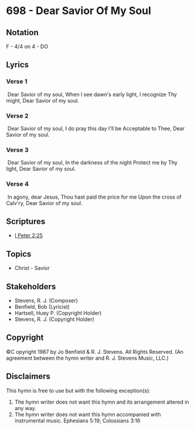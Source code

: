 # 698 - Dear Savior Of My Soul

## Notation

F - 4/4 on 4 - DO

## Lyrics

### Verse 1

 Dear Savior of my soul, When I see dawn's early light, I recognize Thy might, Dear Savior of my soul. 

### Verse 2

 Dear Savior of my soul, I do pray this day I'll be Acceptable to Thee, Dear Savior of my soul. 

### Verse 3

 Dear Savior of my soul, In the darkness of the night Protect me by Thy light, Dear Savior of my soul. 

### Verse 4

 In agony, dear Jesus, Thou hast paid the price for me Upon the cross of Calv'ry, Dear Savior of my soul. 


## Scriptures

- [I Peter 2:25](https://www.biblegateway.com/passage/?search=I%20Peter%202%3A25)

## Topics

- Christ - Savior

## Stakeholders

- Stevens, R. J. (Composer)
- Benfield, Bob (Lyricist)
- Hartsell, Huey P. (Copyright Holder)
- Stevens, R. J. (Copyright Holder)

## Copyright

©C opyright 1987 by Jo Benfield & R. J. Stevens. All Rights Reserved.
(An agreement between the hymn writer and R. J. Stevens Music, LLC.)

## Disclaimers

This hymn is free to use but with the following exception(s):
1. The hymn writer does not want this hymn and its arrangement altered in any way.
2. The hymn writer does not want this hymn accompanied with instrumental music.
Ephesians 5:19; Colossians 3:16


